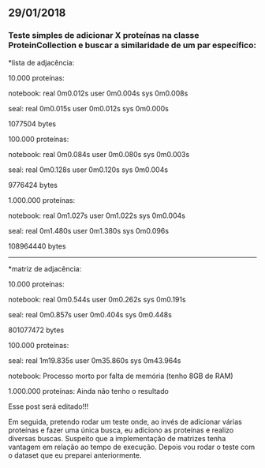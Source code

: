## 29/01/2018

### Teste simples de adicionar X proteínas na classe ProteinCollection e buscar a similaridade de um par específico:

*lista de adjacência:

10.000 proteínas:

notebook:
real	0m0.012s
user	0m0.004s
sys	0m0.008s

seal:
real	0m0.015s
user	0m0.012s
sys	0m0.000s

1077504 bytes


100.000 proteínas:

notebook:
real	0m0.084s
user	0m0.080s
sys	0m0.003s

seal:
real	0m0.128s
user	0m0.120s
sys	0m0.004s

9776424 bytes


1.000.000 proteínas:

notebook:
real	0m1.027s
user	0m1.022s
sys	0m0.004s

seal:
real	0m1.480s
user	0m1.380s
sys	0m0.096s

108964440 bytes

-------------------------------------------------

*matriz de adjacência:

10.000 proteínas:

notebook:
real	0m0.544s
user	0m0.262s
sys	0m0.191s

seal:
real	0m0.857s
user	0m0.404s
sys	0m0.448s

801077472 bytes


100.000 proteínas:

seal:
real	1m19.835s
user	0m35.860s
sys	0m43.964s

notebook:
Processo morto por falta de memória (tenho 8GB de RAM)

1.000.000 proteínas:
 Ainda não tenho o resultado

Esse post será editado!!!

Em seguida, pretendo rodar um teste onde, ao invés de adicionar várias proteínas e fazer uma única busca, eu adiciono as
proteínas e realizo diversas buscas. Suspeito que a implementação de matrizes tenha vantagem em relação ao tempo de execução.
Depois vou rodar o teste com o dataset que eu preparei anteriormente.


